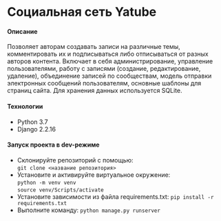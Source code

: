# Cоциальная сеть Yatube

#### Описание

Позволяет авторам создавать записи на различные темы, комментировать их и подписываться либо отписываться от разных авторов контента. Включает в себя администрирование, управление пользователями, работу с записями (создание, редактирование, удаление), объединение записей по сообществам,  модель отправки электронных сообщений пользователям, основные шаблоны для страниц сайта. Для хранения данных используется SQLite.

#### Технологии

-   Python 3.7
-   Django 2.2.16

#### Запуск проекта в dev-режиме

-   Склонируйте репозиторий с помощью:  
    `git clone <название репозитория>`
-   Установите и активируйте виртуальное окружение:  
    `python -m venv venv`  
    `source venv/Scripts/activate`
-   Установите зависимости из файла requirements.txt:  `pip install -r requirements.txt`
-   Выполните команду:  `python manage.py runserver`